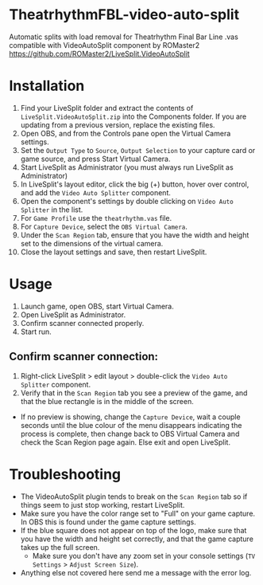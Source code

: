 # TheatrhythmFBL-video-auto-split
Automatic splits with load removal for Theatrhythm Final Bar Line
.vas compatible with VideoAutoSplit component by ROMaster2 https://github.com/ROMaster2/LiveSplit.VideoAutoSplit

# Installation

1. Find your LiveSplit folder and extract the contents of `LiveSplit.VideoAutoSplit.zip` into the Components folder. If you are updating from a previous version, replace the existing files.
2. Open OBS, and from the Controls pane open the Virtual Camera settings.
3. Set the `Output Type` to `Source`, `Output Selection` to your capture card or game source, and press Start Virtual Camera.
4. Start LiveSplit as Administrator (you must always run LiveSplit as Administrator)
5. In LiveSplit's layout editor, click the big (+) button, hover over control, and add the `Video Auto Splitter` component.
6. Open the component's settings by double clicking on `Video Auto Splitter` in the list.
7. For `Game Profile` use the `theatrhythm.vas` file.
8. For `Capture Device`, select the `OBS Virtual Camera`.
9. Under the `Scan Region` tab, ensure that you have the width and height set to the dimensions of the virtual camera.
10. Close the layout settings and save, then restart LiveSplit.

# Usage

1. Launch game, open OBS, start Virtual Camera.
2. Open LiveSplit as Administrator.
3. Confirm scanner connected properly.
4. Start run.

## Confirm scanner connection:

1. Right-click LiveSplit > edit layout > double-click the `Video Auto Splitter` component.
2. Verify that in the `Scan Region` tab you see a preview of the game, and that the blue rectangle is in the middle of the screen.
  - If no preview is showing, change the `Capture Device`, wait a couple seconds until the blue colour of the menu disappears indicating the process is complete, then change back to OBS Virtual Camera and check the Scan Region page again. Else exit and open LiveSplit.

# Troubleshooting

- The VideoAutoSplit plugin tends to break on the `Scan Region` tab so if things seem to just stop working, restart LiveSplit.
- Make sure you have the color range set to "Full" on your game capture. In OBS this is found under the game capture settings.
- If the blue square does not appear on top of the logo, make sure that you have the width and height set correctly, and that the game capture takes up the full screen.
  - Make sure you don't have any zoom set in your console settings (`TV Settings` > `Adjust Screen Size`).
- Anything else not covered here send me a message with the error log.